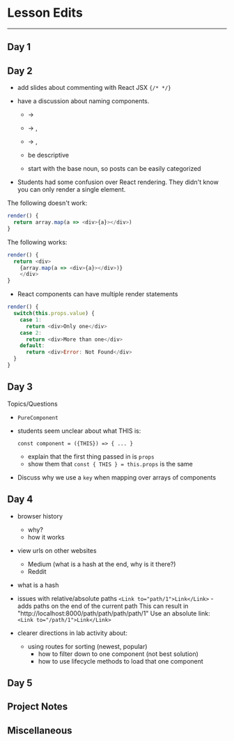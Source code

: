 # Lesson Edits
----

## Day 1

## Day 2

- add slides about commenting with React JSX `{/* */}`

- have a discussion about naming components.

  - <Posts />         ->    <PostList />
  - <Post />          ->    <PostListItem />, <Post />
  - <SinglePost />    ->    <Post />, <PostDetails/>

  - be descriptive
  - start with the base noun, so posts can be easily categorized

- Students had some confusion over React rendering. They didn't know you can only render a single element.


The following doesn't work:

```js
render() {
  return array.map(a => <div>{a}></div>)
}
```

The following works:

```js
render() {
  return <div>
    {array.map(a => <div>{a}></div>)}
    </div>
}
```


- React components can have multiple render statements

```js
render() {
  switch(this.props.value) {
    case 1:
      return <div>Only one</div>
    case 2:
      return <div>More than one</div>
    default:
      return <div>Error: Not Found</div>
  }
}
```

## Day 3

Topics/Questions

- `PureComponent`

- students seem unclear about what THIS is:

  `const component = ({THIS}) => { ... }`

  - explain that the first thing passed in is `props`
  - show them that `const { THIS } = this.props` is the same

- Discuss why we use a `key` when mapping over arrays of components

## Day 4

- browser history
  - why?
  - how it works

- view urls on other websites
  - Medium (what is a hash at the end, why is it there?)
  - Reddit

- what is a hash

- issues with relative/absolute paths
`<Link to="path/1">Link</Link>` - adds paths on the end of the current path
This can result in "http://localhost:8000/path/path/path/path/1"
Use an absolute link: `<Link to="/path/1">Link</Link>`

- clearer directions in lab activity about:
  - using routes for sorting (newest, popular)
    - how to filter down to one component (not best solution)
    - how to use lifecycle methods to load that one component

## Day 5

## Project Notes

## Miscellaneous
